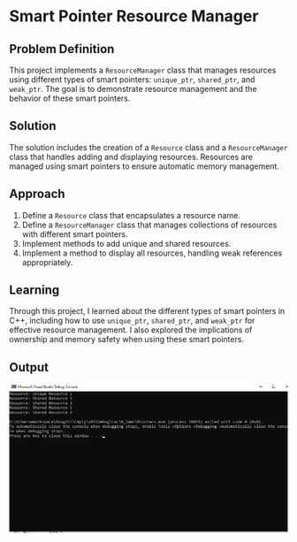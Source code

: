 # Smart Pointer Resource Manager

## Problem Definition
This project implements a `ResourceManager` class that manages resources using different types of smart pointers: `unique_ptr`, `shared_ptr`, and `weak_ptr`. The goal is to demonstrate resource management and the behavior of these smart pointers.

## Solution
The solution includes the creation of a `Resource` class and a `ResourceManager` class that handles adding and displaying resources. Resources are managed using smart pointers to ensure automatic memory management.

## Approach
1. Define a `Resource` class that encapsulates a resource name.
2. Define a `ResourceManager` class that manages collections of resources with different smart pointers.
3. Implement methods to add unique and shared resources.
4. Implement a method to display all resources, handling weak references appropriately.

## Learning
Through this project, I learned about the different types of smart pointers in C++, including how to use `unique_ptr`, `shared_ptr`, and `weak_ptr` for effective resource management. I also explored the implications of ownership and memory safety when using these smart pointers.


## Output
![alt text](image-1.png)